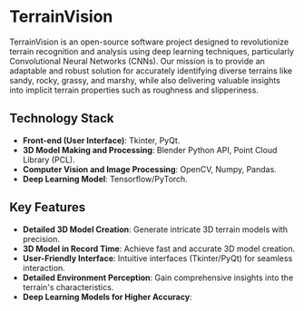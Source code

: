 # TerrainVision

TerrainVision is an open-source software project designed to revolutionize terrain recognition and analysis using deep learning techniques, particularly Convolutional Neural Networks (CNNs). Our mission is to provide an adaptable and robust solution for accurately identifying diverse terrains like sandy, rocky, grassy, and marshy, while also delivering valuable insights into implicit terrain properties such as roughness and slipperiness.

## Technology Stack

- **Front-end (User Interface)**: Tkinter, PyQt.
- **3D Model Making and Processing**: Blender Python API, Point Cloud Library (PCL).
- **Computer Vision and Image Processing**: OpenCV, Numpy, Pandas.
- **Deep Learning Model**: Tensorflow/PyTorch.

## Key Features

- **Detailed 3D Model Creation**: Generate intricate 3D terrain models with precision.
- **3D Model in Record Time**: Achieve fast and accurate 3D model creation.
- **User-Friendly Interface**: Intuitive interfaces (Tkinter/PyQt) for seamless interaction.
- **Detailed Environment Perception**: Gain comprehensive insights into the terrain's characteristics.
- **Deep Learning Models for Higher Accuracy**:
